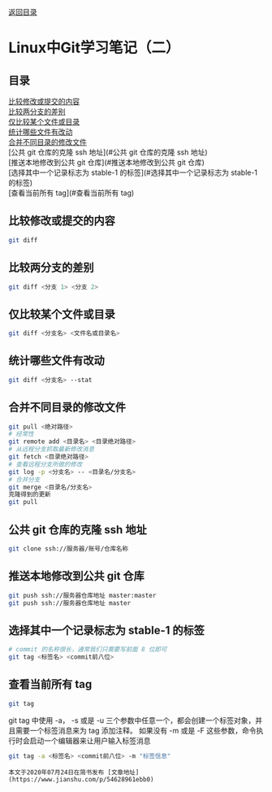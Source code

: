 [返回目录](ch0.md)

# Linux中Git学习笔记（二）

## 目录

[比较修改或提交的内容](#比较修改或提交的内容)  
[比较两分支的差别](#比较两分支的差别)  
[仅比较某个文件或目录](#仅比较某个文件或目录)  
[统计哪些文件有改动](#统计哪些文件有改动)  
[合并不同目录的修改文件](#合并不同目录的修改文件)  
[公共 git 仓库的克隆 ssh 地址](#公共 git 仓库的克隆 ssh 地址)  
[推送本地修改到公共 git 仓库](#推送本地修改到公共 git 仓库)  
[选择其中一个记录标志为 stable-1 的标签](#选择其中一个记录标志为 stable-1 的标签)  
[查看当前所有 tag](#查看当前所有 tag)  

## 比较修改或提交的内容
```bash
git diff
```
## 比较两分支的差别
```bash
git diff <分支 1> <分支 2>
```
## 仅比较某个文件或目录
```bash
git diff <分支名> <文件名或目录名>
```
## 统计哪些文件有改动
```bash
git diff <分支名> --stat
```
## 合并不同目录的修改文件
```bash
git pull <绝对路径>
# 经常性
git remote add <目录名> <目录绝对路径>
# 从远程分支抓取最新修改消息
git fetch <目录绝对路径>
# 查看远程分支所做的修改
git log -p <分支名> -- <目录名/分支名>
# 合并分支
git merge <目录名/分支名>
克隆得到的更新
git pull
```
## 公共 git 仓库的克隆 ssh 地址
```bash
git clone ssh://服务器/账号/仓库名称
```
## 推送本地修改到公共 git 仓库
```bash
git push ssh://服务器仓库地址 master:master
git push ssh://服务器仓库地址 master
```
## 选择其中一个记录标志为 stable-1 的标签
```bash
# commit 的名称很长，通常我们只需要写前面 8 位即可
git tag <标签名> <commit前八位>
```
## 查看当前所有 tag
```bash
git tag
```
git tag 中使用 -a， -s 或是 -u 三个参数中任意一个，都会创建一个标签对象，并且需要一个标签消息来为 tag 添加注释。 如果没有 -m 或是 -F 这些参数，命令执行时会启动一个编辑器来让用户输入标签消息  
```bash
git tag -a <标签名> <commit前八位> -m "标签信息"
```

    本文于2020年07月24日在简书发布 [文章地址](https://www.jianshu.com/p/54628961ebb0)